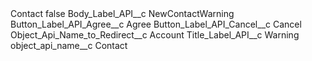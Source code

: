 <?xml version="1.0" encoding="UTF-8"?>
<CustomMetadata xmlns="http://soap.sforce.com/2006/04/metadata" xmlns:xsi="http://www.w3.org/2001/XMLSchema-instance" xmlns:xsd="http://www.w3.org/2001/XMLSchema">
    <label>Contact</label>
    <protected>false</protected>
    <values>
        <field>Body_Label_API__c</field>
        <value xsi:type="xsd:string">NewContactWarning</value>
    </values>
    <values>
        <field>Button_Label_API_Agree__c</field>
        <value xsi:type="xsd:string">Agree</value>
    </values>
    <values>
        <field>Button_Label_API_Cancel__c</field>
        <value xsi:type="xsd:string">Cancel</value>
    </values>
    <values>
        <field>Object_Api_Name_to_Redirect__c</field>
        <value xsi:type="xsd:string">Account</value>
    </values>
    <values>
        <field>Title_Label_API__c</field>
        <value xsi:type="xsd:string">Warning</value>
    </values>
    <values>
        <field>object_api_name__c</field>
        <value xsi:type="xsd:string">Contact</value>
    </values>
</CustomMetadata>
